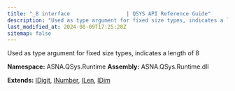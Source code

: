 ```yaml
---
title: "_8 interface                  | QSYS API Reference Guide"
description: "Used as type argument for fixed size types, indicates a length of 8  "
last_modified_at: 2024-08-09T17:25:28Z
sitemap: false
---
```


Used as type argument for fixed size types, indicates a length of 8 

**Namespace:** ASNA.QSys.Runtime
**Assembly:** ASNA.QSys.Runtime.dll

**Extends:** [IDigit](/reference/runtime/qsys-runtime/i-digit.html), [INumber](/reference/runtime/qsys-runtime/i-number.html), [ILen](/reference/runtime/qsys-runtime/i-len.html), [IDim](/reference/runtime/qsys-runtime/i-dim.html)
<br>
<br>
